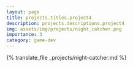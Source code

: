```yaml
---
layout: page
title: projects.titles.project4
description: projects.descriptions.project4
img: assets/img/projects/night_catcher.png
importance: 3
category: game-dev
---
```


{% translate_file _projects/night-catcher.md %}
